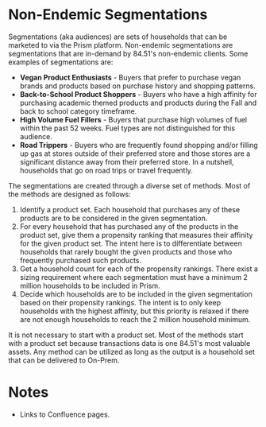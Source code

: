 # Non-Endemic Segmentations
Segmentations (aka audiences) are sets of households that can be marketed to via the Prism platform. Non-endemic segmentations are segmentations that are in-demand by 84.51's non-endemic clients. Some examples of segmentations are:

* **Vegan Product Enthusiasts** - Buyers that prefer to purchase vegan brands and products based on purchase history and shopping patterns.
* **Back-to-School Product Shoppers** - Buyers who have a high affinity for purchasing academic themed products and products during the Fall and back to school category timeframe.
* **High Volume Fuel Fillers** - Buyers that purchase high volumes of fuel within the past 52 weeks. Fuel types are not distinguished for this audience.
* **Road Trippers** - Buyers who are frequently found shopping and/or filling up gas at stores outside of their preferred store and those stores are a significant distance away from their preferred store. In a nutshell, households that go on road trips or travel frequently.

The segmentations are created through a diverse set of methods. Most of the methods are designed as follows:

1) Identify a product set. Each household that purchases any of these products are to be considered in the given segmentation.
2) For every household that has purchased any of the products in the product set, give them a propensity ranking that measures their affinity for the given product set. The intent here is to differentiate between households that rarely bought the given products and those who frequently purchased such products.
3) Get a household count for each of the propensity rankings. There exist a sizing requirement where each segmentation must have a minimum 2 million households to be included in Prism.
4) Decide which households are to be included in the given segmentation based on their propensity rankings. The intent is to only keep households with the highest affinity, but this priority is relaxed if there are not enough households to reach the 2 million household minimum.

It is not necessary to start with a product set. Most of the methods start with a product set because transactions data is one 84.51's most valuable assets. Any method can be utilized as long as the output is a household set that can be delivered to On-Prem.

# Notes

* Links to Confluence pages.
